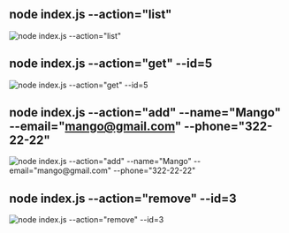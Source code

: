 ## node index.js --action="list"
![node index.js --action="list"](https://monosnap.com/image/zQL2pZsJTTQNwNnuBJBzSoPHVugWl6)
## node index.js --action="get" --id=5
![node index.js --action="get" --id=5](https://monosnap.com/image/MDVwVKDXs2kcBUu5MqrBs5C8gV8CO7)
## node index.js --action="add" --name="Mango" --email="mango@gmail.com" --phone="322-22-22"
![node index.js --action="add" --name="Mango" --email="mango@gmail.com" --phone="322-22-22"](https://monosnap.com/image/cm85wXu7IqU7XxxirwuwkJA5MnruTe)
## node index.js --action="remove" --id=3
![node index.js --action="remove" --id=3](https://monosnap.com/image/SgSWy4qQfcAb1a1IoRMK3rEFk95ptO)
